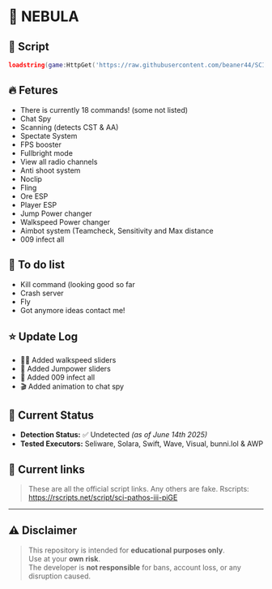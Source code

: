 # 🌌 NEBULA

## 🔋 Script
```lua
loadstring(game:HttpGet('https://raw.githubusercontent.com/beaner44/SCI-pathos-III/refs/heads/main/main.lua'))()
```

## 🔥 Fetures
- There is currently 18 commands! (some not listed)
- Chat Spy
- Scanning (detects CST & AA)
- Spectate System
- FPS booster
- Fullbright mode
- View all radio channels
- Anti shoot system
- Noclip
- Fling
- Ore ESP
- Player ESP
- Jump Power changer
- Walkspeed Power changer
- Aimbot system (Teamcheck, Sensitivity and Max distance
- 009 infect all

## 📆 To do list
- Kill command (looking good so far
- Crash server
- Fly
- Got anymore ideas contact me!

## ⭐ Update Log
- 🏃‍♀️ Added walkspeed sliders
- 🦘 Added Jumpower sliders  
- 🦠 Added 009 infect all
- 🎬 Added animation to chat spy


## 📅 Current Status
- **Detection Status:** ✅ Undetected *(as of June 14th 2025)*  
- **Tested Executors:** Seliware, Solara, Swift, Wave, Visual, bunni.lol & AWP

## 📜 Current links
> These are all the official script links. Any others are fake.
> Rscripts: https://rscripts.net/script/sci-pathos-iii-piGE

---

## ⚠️ Disclaimer
> This repository is intended for **educational purposes only**.  
> Use at your **own risk**.  
> The developer is **not responsible** for bans, account loss, or any disruption caused.

